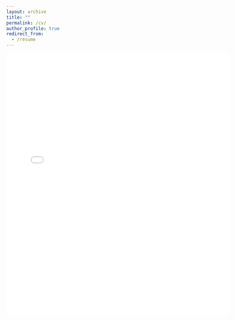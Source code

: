 ```yaml
---
layout: archive
title: ""
permalink: /cv/
author_profile: true
redirect_from:
  - /resume
---
```


<embed src="{{ site.baseurl }}/files/Bos_CV_03_25.pdf" width="600" height="700" type='application/pdf'> 

